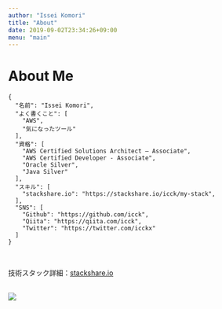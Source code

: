 ```yaml
---
author: "Issei Komori"
title: "About"
date: 2019-09-02T23:34:26+09:00
menu: "main"
---
```


# About Me
~~~
{
  "名前": "Issei Komori",
  "よく書くこと": [
    "AWS",
    "気になったツール"
  ],
  "資格": [
    "AWS Certified Solutions Architect – Associate",
    "AWS Certified Developer - Associate",
    "Oracle Silver",
    "Java Silver"
  ],
  "スキル": [
    "stackshare.io": "https://stackshare.io/icck/my-stack",
  ],
  "SNS": [
    "Github": "https://github.com/icck",
    "Qiita": "https://qiita.com/icck",
    "Twitter": "https://twitter.com/icckx"
  ]
}
~~~
<br>

技術スタック詳細：[stackshare.io](https://embed.stackshare.io/stacks/embed/0652b17bb1abba1c86c5ef0cd6dfb6)


<br>
<img src="https://grass-graph.moshimo.works/images/icck.png">
